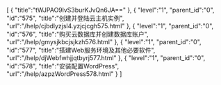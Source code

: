 [
	{
		"title":"tWJPAO9lvS3burKJvQn6JA=="
	},
	{
		"level":"1",
		"parent_id":"0",
		"id":"575",
		"title":"创建并登陆云主机实例",
		"url":"/help/cjbdlyzjsl4.yzjcjcgh575.html"
	},
	{
		"level":"1",
		"parent_id":"0",
		"id":"576",
		"title":"购买云数据库并创建数据库账户",
		"url":"/help/gmysjkbcjsjkzh576.html"
	},
	{
		"level":"1",
		"parent_id":"0",
		"id":"577",
		"title":"搭建Web服务环境及其他必要软件",
		"url":"/help/djWebfwhjjqtbyrj577.html"
	},
	{
		"level":"1",
		"parent_id":"0",
		"id":"578",
		"title":"安装配置WordPress",
		"url":"/help/azpzWordPress578.html"
	}
]